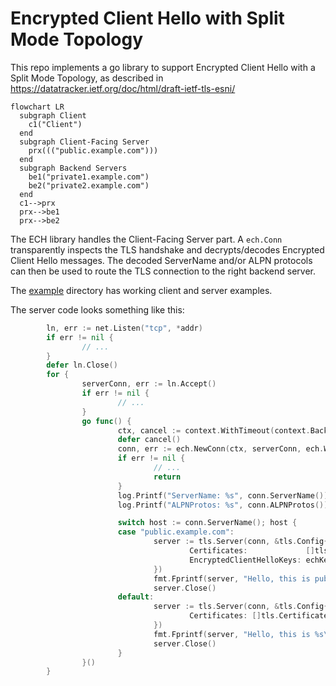 # Encrypted Client Hello with Split Mode Topology

This repo implements a go library to support Encrypted Client Hello with a Split Mode Topology, as described in https://datatracker.ietf.org/doc/html/draft-ietf-tls-esni/

```mermaid
flowchart LR
  subgraph Client
    c1("Client")
  end
  subgraph Client-Facing Server
    prx((("public.example.com")))
  end
  subgraph Backend Servers
    be1("private1.example.com")
    be2("private2.example.com")
  end
  c1-->prx
  prx-->be1
  prx-->be2
```

The ECH library handles the Client-Facing Server part. A `ech.Conn` transparently inspects the TLS handshake and decrypts/decodes Encrypted Client Hello messages. The decoded ServerName and/or ALPN protocols can then be used to route the TLS connection to the right backend server.

The [example](https://github.com/c2FmZQ/ech/tree/main/example) directory has working client and server examples.

The server code looks something like this:
```go
        ln, err := net.Listen("tcp", *addr)
        if err != nil {
                // ...
        }
        defer ln.Close()
        for {
                serverConn, err := ln.Accept()
                if err != nil {
                        // ...
                }
                go func() {
                        ctx, cancel := context.WithTimeout(context.Background(), 5*time.Second)
                        defer cancel()
                        conn, err := ech.NewConn(ctx, serverConn, ech.WithKeys(echKeys))
                        if err != nil {
                                // ...
                                return
                        }
                        log.Printf("ServerName: %s", conn.ServerName())
                        log.Printf("ALPNProtos: %s", conn.ALPNProtos())

                        switch host := conn.ServerName(); host {
                        case "public.example.com":
                                server := tls.Server(conn, &tls.Config{
                                        Certificates:             []tls.Certificate{tlsCert},
                                        EncryptedClientHelloKeys: echKeys,
                                })
                                fmt.Fprintf(server, "Hello, this is public.example.com\n")
                                server.Close()
                        default:
                                server := tls.Server(conn, &tls.Config{
                                        Certificates: []tls.Certificate{tlsCert},
                                })
                                fmt.Fprintf(server, "Hello, this is %s\n", host)
                                server.Close()
                        }
                }()
        }
```
